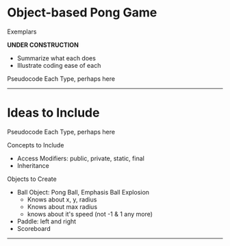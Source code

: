 # Object-based Pong Game
Exemplars

**UNDER CONSTRUCTION**
- Summarize what each does
- Illustrate coding ease of each

Pseudocode Each Type, perhaps here


---

# Ideas to Include
Pseudocode Each Type, perhaps here

Concepts to Include
- Access Modifiers: public, private, static, final
- Inheritance

Objects to Create
- Ball Object: Pong Ball, Emphasis Ball Explosion
  - Knows about x, y, radius
  - Knows about max radius
  - knows about it's speed (not -1 & 1 any more)
- Paddle: left and right
- Scoreboard

---
